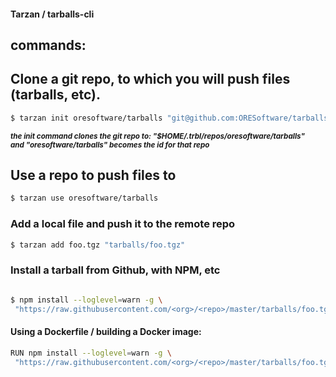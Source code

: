 
#### Tarzan / tarballs-cli

## commands:

## Clone a git repo, to which you will push files (tarballs, etc).

```bash
$ tarzan init oresoftware/tarballs "git@github.com:ORESoftware/tarballs.git"
```
<sup> <b> <i> the init command clones the git repo to: "$HOME/.trbl/repos/oresoftware/tarballs" </i> </b> </sup><br>
<sup> <b> <i> and "oresoftware/tarballs" becomes the id for that repo </i> </b> </sup>


## Use a repo to push files to

```bash
$ tarzan use oresoftware/tarballs
```

### Add a local file and push it to the remote repo

```bash
$ tarzan add foo.tgz "tarballs/foo.tgz"
```



### Install a tarball from Github, with NPM, etc

```bash

$ npm install --loglevel=warn -g \
 "https://raw.githubusercontent.com/<org>/<repo>/master/tarballs/foo.tgz?$(date +%s)"

```

#### Using a Dockerfile / building a Docker image:

```bash
RUN npm install --loglevel=warn -g \
 "https://raw.githubusercontent.com/<org>/<repo>/master/tarballs/foo.tgz?$(date +%s)"
```

